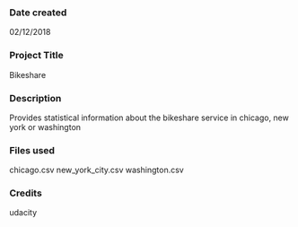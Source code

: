 ### Date created
02/12/2018

### Project Title
Bikeshare

### Description
Provides statistical information about the bikeshare service in chicago, new york or washington

### Files used
chicago.csv
new_york_city.csv
washington.csv

### Credits
udacity
